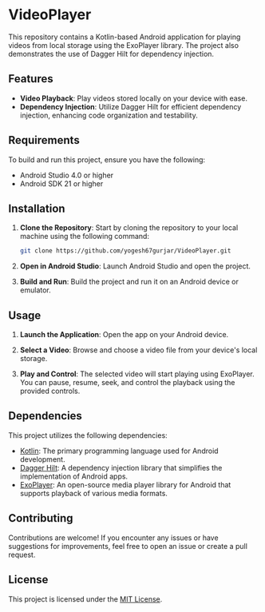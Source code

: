 # VideoPlayer

This repository contains a Kotlin-based Android application for playing videos from local storage using the ExoPlayer library. The project also demonstrates the use of Dagger Hilt for dependency injection.

## Features

- **Video Playback**: Play videos stored locally on your device with ease.
- **Dependency Injection**: Utilize Dagger Hilt for efficient dependency injection, enhancing code organization and testability.

## Requirements

To build and run this project, ensure you have the following:

- Android Studio 4.0 or higher
- Android SDK 21 or higher

## Installation

1. **Clone the Repository**: Start by cloning the repository to your local machine using the following command:

   ```bash
   git clone https://github.com/yogesh67gurjar/VideoPlayer.git
   ```

2. **Open in Android Studio**: Launch Android Studio and open the project.

3. **Build and Run**: Build the project and run it on an Android device or emulator.

## Usage

1. **Launch the Application**: Open the app on your Android device.

2. **Select a Video**: Browse and choose a video file from your device's local storage.

3. **Play and Control**: The selected video will start playing using ExoPlayer. You can pause, resume, seek, and control the playback using the provided controls.

## Dependencies

This project utilizes the following dependencies:

- [Kotlin](https://kotlinlang.org/): The primary programming language used for Android development.
- [Dagger Hilt](https://dagger.dev/hilt/): A dependency injection library that simplifies the implementation of Android apps.
- [ExoPlayer](https://exoplayer.dev/): An open-source media player library for Android that supports playback of various media formats.

## Contributing

Contributions are welcome! If you encounter any issues or have suggestions for improvements, feel free to open an issue or create a pull request.

## License

This project is licensed under the [MIT License](LICENSE).
